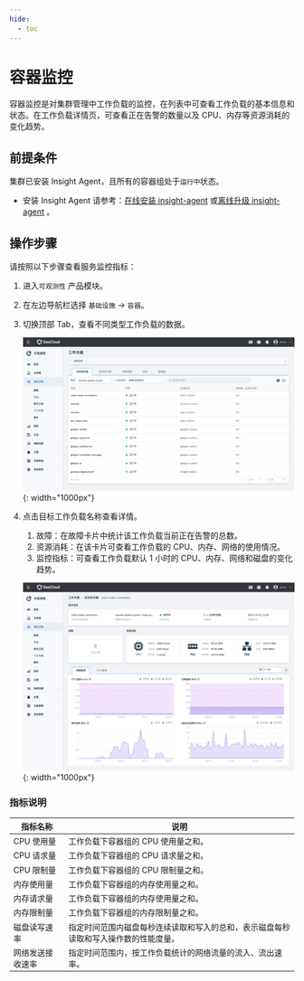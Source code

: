 ```yaml
---
hide:
  - toc
---
```


# 容器监控

容器监控是对集群管理中工作负载的监控，在列表中可查看工作负载的基本信息和状态。在工作负载详情页，可查看正在告警的数量以及 CPU、内存等资源消耗的变化趋势。

## 前提条件

集群已安装 Insight Agent，且所有的容器组处于`运行中`状态。

- 安装 Insight Agent 请参考：[在线安装 insight-agent](../../../insight/quickstart/install/install-agent.md) 或[离线升级 insight-agent](../../../insight/quickstart/install/offline-install.md) 。

## 操作步骤

请按照以下步骤查看服务监控指标：

1. 进入`可观测性` 产品模块。
  
2. 在左边导航栏选择 `基础设施` -> `容器`。

3. 切换顶部 Tab，查看不同类型工作负载的数据。

    ![容器监控](../../images/workload00.png){: width="1000px"}

4. 点击目标工作负载名称查看详情。

    1. 故障：在故障卡片中统计该工作负载当前正在告警的总数。
    2. 资源消耗：在该卡片可查看工作负载的 CPU、内存、网络的使用情况。
    3. 监控指标：可查看工作负载默认 1 小时的 CPU、内存、网络和磁盘的变化趋势。

    ![容器监控](../../images/workload01.png){: width="1000px"}

### 指标说明

| 指标名称 | 说明 |
| -- | -- |
| CPU 使用量 |工作负载下容器组的 CPU 使用量之和。|
| CPU 请求量 | 工作负载下容器组的 CPU 请求量之和。|
| CPU 限制量 | 工作负载下容器组的 CPU 限制量之和。|
| 内存使用量 | 工作负载下容器组的内存使用量之和。|
| 内存请求量 | 工作负载下容器组的内存使用量之和。|
| 内存限制量 | 工作负载下容器组的内存限制量之和。|
| 磁盘读写速率 | 指定时间范围内磁盘每秒连续读取和写入的总和，表示磁盘每秒读取和写入操作数的性能度量。|
| 网络发送接收速率 | 指定时间范围内，按工作负载统计的网络流量的流入、流出速率。|
